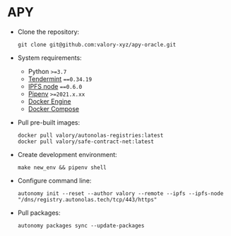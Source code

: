 # APY

- Clone the repository:

      git clone git@github.com:valory-xyz/apy-oracle.git

- System requirements:

    - Python `>=3.7`
    - [Tendermint](https://docs.tendermint.com/v0.34/introduction/install.html) `==0.34.19`
    - [IPFS node](https://docs.ipfs.io/install/command-line/#official-distributions) `==0.6.0`
    - [Pipenv](https://pipenv.pypa.io/en/latest/install/) `>=2021.x.xx`
    - [Docker Engine](https://docs.docker.com/engine/install/)
    - [Docker Compose](https://docs.docker.com/compose/install/)

- Pull pre-built images:

      docker pull valory/autonolas-registries:latest
      docker pull valory/safe-contract-net:latest

- Create development environment:

      make new_env && pipenv shell

- Configure command line:

      autonomy init --reset --author valory --remote --ipfs --ipfs-node "/dns/registry.autonolas.tech/tcp/443/https"

- Pull packages:

      autonomy packages sync --update-packages
